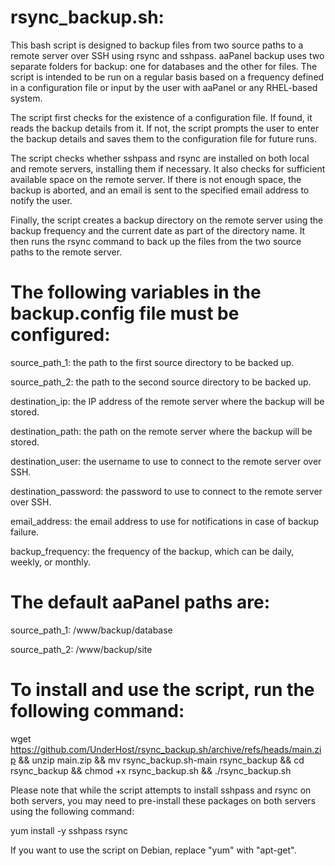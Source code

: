 # rsync_backup.sh:

This bash script is designed to backup files from two source paths to a remote server over SSH using rsync and sshpass. aaPanel backup uses two separate folders for backup: one for databases and the other for files. The script is intended to be run on a regular basis based on a frequency defined in a configuration file or input by the user with aaPanel or any RHEL-based system.

The script first checks for the existence of a configuration file. If found, it reads the backup details from it. If not, the script prompts the user to enter the backup details and saves them to the configuration file for future runs.

The script checks whether sshpass and rsync are installed on both local and remote servers, installing them if necessary. It also checks for sufficient available space on the remote server. If there is not enough space, the backup is aborted, and an email is sent to the specified email address to notify the user.

Finally, the script creates a backup directory on the remote server using the backup frequency and the current date as part of the directory name. It then runs the rsync command to back up the files from the two source paths to the remote server.

# The following variables in the backup.config file must be configured:

source_path_1: the path to the first source directory to be backed up.

source_path_2: the path to the second source directory to be backed up.

destination_ip: the IP address of the remote server where the backup will be stored.

destination_path: the path on the remote server where the backup will be stored.

destination_user: the username to use to connect to the remote server over SSH.

destination_password: the password to use to connect to the remote server over SSH.

email_address: the email address to use for notifications in case of backup failure.

backup_frequency: the frequency of the backup, which can be daily, weekly, or monthly.

# The default aaPanel paths are:

source_path_1: /www/backup/database

source_path_2: /www/backup/site

# To install and use the script, run the following command:

wget https://github.com/UnderHost/rsync_backup.sh/archive/refs/heads/main.zip && unzip main.zip && mv rsync_backup.sh-main rsync_backup && cd rsync_backup && chmod +x rsync_backup.sh && ./rsync_backup.sh

Please note that while the script attempts to install sshpass and rsync on both servers, you may need to pre-install these packages on both servers using the following command:

yum install -y sshpass rsync

If you want to use the script on Debian, replace "yum" with "apt-get".


